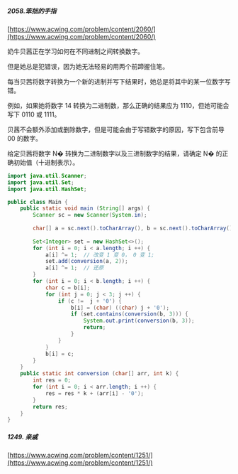 ##### 2058.笨拙的手指 

[https://www.acwing.com/problem/content/2060/](https://www.acwing.com/problem/content/2060/)

奶牛贝茜正在学习如何在不同进制之间转换数字。

但是她总是犯错误，因为她无法轻易的用两个前蹄握住笔。

每当贝茜将数字转换为一个新的进制并写下结果时，她总是将其中的某一位数字写错。

例如，如果她将数字 14 转换为二进制数，那么正确的结果应为 1110，但她可能会写下 0110 或 1111。

贝茜不会额外添加或删除数字，但是可能会由于写错数字的原因，写下包含前导 00 的数字。

给定贝茜将数字 N� 转换为二进制数字以及三进制数字的结果，请确定 N� 的正确初始值（十进制表示）。

```java
import java.util.Scanner;
import java.util.Set;
import java.util.HashSet;

public class Main {
    public static void main (String[] args) {
        Scanner sc = new Scanner(System.in);
        
        char[] a = sc.next().toCharArray(), b = sc.next().toCharArray();
        
        Set<Integer> set = new HashSet<>();
        for (int i = 0; i < a.length; i ++) {
            a[i] ^= 1;  // 改变 1 变 0， 0 变 1;
            set.add(conversion(a, 2));
            a[i] ^= 1;  // 还原
        }
        for (int i = 0; i < b.length; i ++) {
            char c = b[i];
            for (int j = 0; j < 3; j ++) {
                if (c !=  j + '0') {
                    b[i] = (char) ((char) j + '0');
                    if (set.contains(conversion(b, 3))) {
                        System.out.print(conversion(b, 3));
                        return;
                    }
                }
            }
            b[i] = c;
        }
    }
    public static int conversion (char[] arr, int k) {
        int res = 0;
        for (int i = 0; i < arr.length; i ++) {
            res = res * k + (arr[i] - '0');
        }
        return res;
    }
}
```

##### 1249. 亲戚

[https://www.acwing.com/problem/content/1251/](https://www.acwing.com/problem/content/1251/)